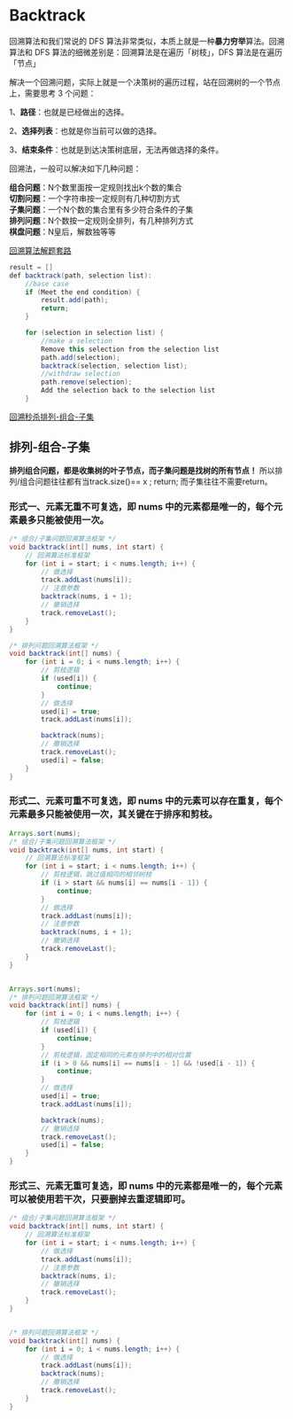 # Backtrack
回溯算法和我们常说的 DFS 算法非常类似，本质上就是一种**暴力穷举**算法。回溯算法和 DFS 算法的细微差别是：回溯算法是在遍历「树枝」，DFS 算法是在遍历「节点」  

解决一个回溯问题，实际上就是一个决策树的遍历过程，站在回溯树的一个节点上，需要思考 3 个问题：  

1、**路径**：也就是已经做出的选择。  

2、**选择列表**：也就是你当前可以做的选择。  

3、**结束条件**：也就是到达决策树底层，无法再做选择的条件。  

回溯法，一般可以解决如下几种问题：

**组合问题**：N个数里面按一定规则找出k个数的集合   
**切割问题**：一个字符串按一定规则有几种切割方式  
**子集问题**：一个N个数的集合里有多少符合条件的子集  
**排列问题**：N个数按一定规则全排列，有几种排列方式  
**棋盘问题**：N皇后，解数独等等  


[回溯算法解题套路](https://labuladong.github.io/algo/1/8/)
```Java
result = []
def backtrack(path, selection list):
    //base case
    if (Meet the end condition) {
        result.add(path);
        return;
    }

    for (selection in selection list) {
        //make a selection
        Remove this selection from the selection list
        path.add(selection);
        backtrack(selection, selection list);
        //withdraw selection
        path.remove(selection);
        Add the selection back to the selection list
    }
  ```
[回溯秒杀排列-组合-子集](https://labuladong.github.io/algo/1/9/)
## 排列-组合-子集

**排列组合问题，都是收集树的叶子节点，而子集问题是找树的所有节点！** 所以排列/组合问题往往都有当track.size()== x ; return; 而子集往往不需要return。

### 形式一、元素无重不可复选，即 nums 中的元素都是唯一的，每个元素最多只能被使用一次。
```Java
/* 组合/子集问题回溯算法框架 */
void backtrack(int[] nums, int start) {
    // 回溯算法标准框架
    for (int i = start; i < nums.length; i++) {
        // 做选择
        track.addLast(nums[i]);
        // 注意参数
        backtrack(nums, i + 1);
        // 撤销选择
        track.removeLast();
    }
}

/* 排列问题回溯算法框架 */
void backtrack(int[] nums) {
    for (int i = 0; i < nums.length; i++) {
        // 剪枝逻辑
        if (used[i]) {
            continue;
        }
        // 做选择
        used[i] = true;
        track.addLast(nums[i]);

        backtrack(nums);
        // 撤销选择
        track.removeLast();
        used[i] = false;
    }
}

```

### 形式二、元素可重不可复选，即 nums 中的元素可以存在重复，每个元素最多只能被使用一次，其关键在于排序和剪枝。

```Java
Arrays.sort(nums);
/* 组合/子集问题回溯算法框架 */
void backtrack(int[] nums, int start) {
    // 回溯算法标准框架
    for (int i = start; i < nums.length; i++) {
        // 剪枝逻辑，跳过值相同的相邻树枝
        if (i > start && nums[i] == nums[i - 1]) {
            continue;
        }
        // 做选择
        track.addLast(nums[i]);
        // 注意参数
        backtrack(nums, i + 1);
        // 撤销选择
        track.removeLast();
    }
}


Arrays.sort(nums);
/* 排列问题回溯算法框架 */
void backtrack(int[] nums) {
    for (int i = 0; i < nums.length; i++) {
        // 剪枝逻辑
        if (used[i]) {
            continue;
        }
        // 剪枝逻辑，固定相同的元素在排列中的相对位置
        if (i > 0 && nums[i] == nums[i - 1] && !used[i - 1]) {
            continue;
        }
        // 做选择
        used[i] = true;
        track.addLast(nums[i]);

        backtrack(nums);
        // 撤销选择
        track.removeLast();
        used[i] = false;
    }
}

```


### 形式三、元素无重可复选，即 nums 中的元素都是唯一的，每个元素可以被使用若干次，只要删掉去重逻辑即可。
```Java
/* 组合/子集问题回溯算法框架 */
void backtrack(int[] nums, int start) {
    // 回溯算法标准框架
    for (int i = start; i < nums.length; i++) {
        // 做选择
        track.addLast(nums[i]);
        // 注意参数
        backtrack(nums, i);
        // 撤销选择
        track.removeLast();
    }
}


/* 排列问题回溯算法框架 */
void backtrack(int[] nums) {
    for (int i = 0; i < nums.length; i++) {
        // 做选择
        track.addLast(nums[i]);
        backtrack(nums);
        // 撤销选择
        track.removeLast();
    }
}

```

